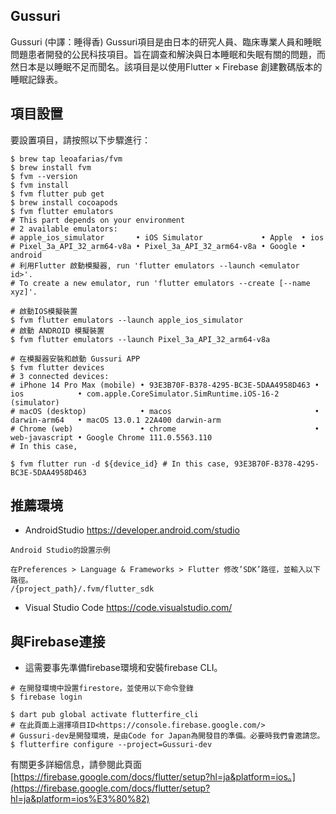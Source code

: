 ## Gussuri
Gussuri (中譯：睡得香)
Gussuri項目是由日本的研究人員、臨床專業人員和睡眠問題患者開發的公民科技項目。旨在調查和解決與日本睡眠和失眠有關的問題，而然日本是以睡眠不足而聞名。該項目是以使用Flutter × Firebase 創建數碼版本的睡眠記錄表。

## 項目設置

要設置項目，請按照以下步驟進行：

```
$ brew tap leoafarias/fvm
$ brew install fvm
$ fvm --version
$ fvm install
$ fvm flutter pub get
$ brew install cocoapods
$ fvm flutter emulators
# This part depends on your environment
# 2 available emulators:
# apple_ios_simulator       • iOS Simulator             • Apple  • ios
# Pixel_3a_API_32_arm64-v8a • Pixel_3a_API_32_arm64-v8a • Google • android
# 利用Flutter 啟動模擬器, run 'flutter emulators --launch <emulator id>'.
# To create a new emulator, run 'flutter emulators --create [--name xyz]'.

# 啟動IOS模擬裝置
$ fvm flutter emulators --launch apple_ios_simulator
# 啟動 ANDROID 模擬裝置
$ fvm flutter emulators --launch Pixel_3a_API_32_arm64-v8a

# 在模擬器安裝和啟動 Gussuri APP
$ fvm flutter devices
# 3 connected devices:
# iPhone 14 Pro Max (mobile) • 93E3B70F-B378-4295-BC3E-5DAA4958D463 • ios            • com.apple.CoreSimulator.SimRuntime.iOS-16-2 (simulator)
# macOS (desktop)            • macos                                • darwin-arm64   • macOS 13.0.1 22A400 darwin-arm
# Chrome (web)               • chrome                               • web-javascript • Google Chrome 111.0.5563.110
# In this case,

$ fvm flutter run -d ${device_id} # In this case, 93E3B70F-B378-4295-BC3E-5DAA4958D463

```


## 推薦環境

- AndroidStudio https://developer.android.com/studio

```
Android Studio的設置示例

在Preferences > Language & Frameworks > Flutter 修改’SDK’路徑，並輸入以下路徑。
/{project_path}/.fvm/flutter_sdk

```

- Visual Studio Code https://code.visualstudio.com/

## 與Firebase連接

- 這需要事先準備firebase環境和安裝firebase CLI。

```
# 在開發環境中設置firestore，並使用以下命令登錄
$ firebase login

$ dart pub global activate flutterfire_cli
# 在此頁面上選擇項目ID<https://console.firebase.google.com/>
# Gussuri-dev是開發環境，是由Code for Japan為開發目的準備。必要時我們會邀請您。
$ flutterfire configure --project=Gussuri-dev

```

有關更多詳細信息，請參閱此頁面[https://firebase.google.com/docs/flutter/setup?hl=ja&platform=ios。](https://firebase.google.com/docs/flutter/setup?hl=ja&platform=ios%E3%80%82)